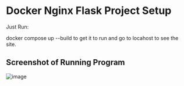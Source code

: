 # Docker Nginx Flask Project Setup

Just Run:

docker compose up --build to get it to run and go to locahost to see the site.

## Screenshot of Running Program

![image](https://user-images.githubusercontent.com/90267631/152920322-e1f00b55-ce66-4b45-ae06-ba20ff9123b3.png)